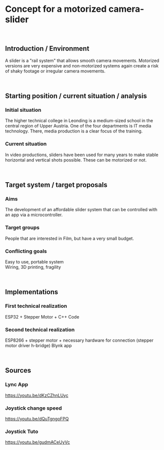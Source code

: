 # Concept for a motorized camera-slider

<br>

## Introduction / Environment

A slider is a "rail system" that allows smooth camera movements.
Motorized versions are very expensive and non-motorized systems again create a risk of shaky footage or irregular camera movements.

<br>

## Starting position / current situation / analysis

### Initial situation
The higher technical college in Leonding is a medium-sized school in the central region of Upper Austria. One of the four departments is IT media technology. There, media production is a clear focus of the training.

### Current situation
In video productions, sliders have been used for many years to make stable horizontal and vertical shots possible. These can be motorized or not.

<br>

## Target system / target proposals

### Aims
The development of an affordable slider system that can be controlled  with an app via a microcontroller.

### Target groups
People that are interested in Film, but have a very small budget.

### Conflicting goals
Easy to use, portable system
<br>
Wiring, 3D printing, fragility

<br>

## Implementations

### First technical realization
ESP32 + Stepper Motor + C++ Code

### Second technical realization
ESP8266 + stepper motor + necessary hardware for connection (stepper motor driver h-bridge)
Blynk app

<br>


## Sources

### Lync App
https://youtu.be/dKzCZhnLUyc

### Joystick change speed
https://youtu.be/dQuTgngoFPQ

### Joystick Tuto
https://youtu.be/gudmACeUyVc
